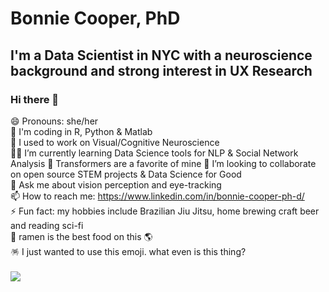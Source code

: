 # Bonnie Cooper, PhD

## I'm a Data Scientist in NYC with a neuroscience background and strong interest in UX Research

### Hi there 👋
😄 Pronouns: she/her  
👾 I'm coding in R, Python & Matlab  
🧠 I used to work on Visual/Cognitive Neuroscience   
🦄🥷 I’m currently learning Data Science tools for NLP & Social Network Analysis 
🤗 Transformers are a favorite of mine
👯 I’m looking to collaborate on open source STEM projects & Data Science for Good   
💬 Ask me about vision perception and eye-tracking  
📫 How to reach me: https://www.linkedin.com/in/bonnie-cooper-ph-d/  
⚡ Fun fact: my hobbies include Brazilian Jiu Jitsu, home brewing craft beer and reading sci-fi  
🍜 ramen is the best food on this 🌎  
🪅 I just wanted to use this emoji. what even is this thing?
<br><br>
![](https://wallpaperaccess.com/full/101820.jpg)
<!--
**SmilodonCub/SmilodonCub** is a ✨ _special_ ✨ repository because its `README.md` (this file) appears on your GitHub profile.

Here are some ideas to get you started:

-->
